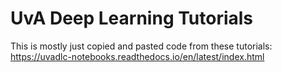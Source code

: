 # UvA Deep Learning Tutorials

This is mostly just copied and pasted code from these tutorials: https://uvadlc-notebooks.readthedocs.io/en/latest/index.html
